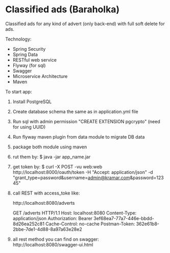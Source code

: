 # Classified ads (Baraholka)

Classified ads for any kind of advert (only back-end) with full soft delete for ads.

Technology:
- Spring Security
- Spring Data
- RESTful web service 
- Flyway (for sql)
- Swagger
- Microservice Architecture 
- Maven


To start app:
 1. Install PostgreSQL
 2. Create database schema the same as in application.yml file
 3. Run sql with admin permission "CREATE EXTENSION pgcrypto" (need for using UUID)
 4. Run flyway maven plugin from data module to migrate DB data
 5. package both module using maven
 6. rut them by: $ java -jar app_name.jar
 7. get token by: $ curl -X POST -vu web:web http://localhost:8000/oauth/token  -H "Accept: application/json" -d "grant_type=password&username=admin@kramar.com&password=12345"
 8. call REST with access_toke like:
    
    http://localhost:8080/adverts
    
    GET /adverts HTTP/1.1
    Host: localhost:8080
    Content-Type: application/json
    Authorization: Bearer 3ef68ea7-77a7-446e-bbdd-8d26ea252c81
    Cache-Control: no-cache
    Postman-Token: 362e61b8-2bbe-7de1-4d88-8a97a63e28e2

 9. all rest method you can find on swagger:
    http://localhost:8080/swagger-ui.html








